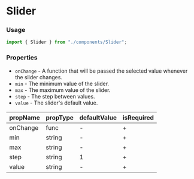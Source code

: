 # Slider

### Usage

```js
import { Slider } from "./components/Slider";
```

### Properties

- `onChange` - A function that will be passed the selected value whenever the slider changes.
- `min` - The minimum value of the slider.
- `max` - The maximum value of the slider.
- `step` - The step between values.
- `value` - The slider's default value.

| propName | propType | defaultValue | isRequired |
|----------|----------|--------------|------------|
| onChange | func     | -            | +          |
| min      | string   | -            | +          |
| max      | string   | -            | +          |
| step     | string   | 1            | +          |
| value    | string   | -            | +          |
